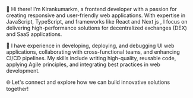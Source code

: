👋 Hi there! I’m Kirankumarkm, a frontend developer with a passion for creating responsive and user-friendly web applications. With expertise in JavaScript, TypeScript, and frameworks like React and Next js , I focus on delivering high-performance solutions for decentralized exchanges (DEX) and SaaS applications.

🔧 I have experience in developing, deploying, and debugging UI web applications, collaborating with cross-functional teams, and enhancing CI/CD pipelines. My skills include writing high-quality, reusable code, applying Agile principles, and integrating best practices in web development.

🌐 Let's connect and explore how we can build innovative solutions together!
